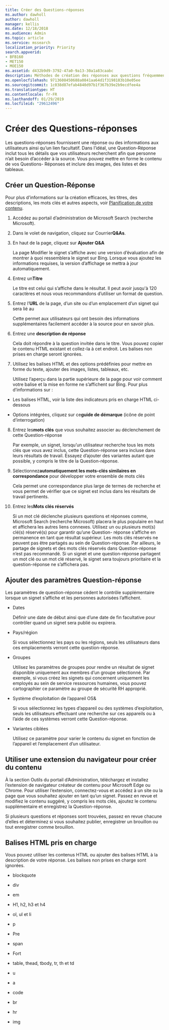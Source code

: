 ```yaml
---
title: Créer des Questions-réponses
ms.author: dawholl
author: dawholl
manager: kellis
ms.date: 12/18/2018
ms.audience: Admin
ms.topic: article
ms.service: mssearch
localization_priority: Priority
search.appverid:
- BFB160
- MET150
- MOE150
ms.assetid: d432b9d9-3792-47a0-9a13-30a1a83caabc
description: Méthodes de création des réponses aux questions fréquemment posées pour vos résultats de travail relatifs à Microsoft Search (recherche Microsoft)
ms.openlocfilehash: 9713608450688a0841aa64d1f3198183b10e05ee
ms.sourcegitcommit: 1c038d87efab4840d97b1f367b39e2b9ecdfee4a
ms.translationtype: HT
ms.contentlocale: fr-FR
ms.lasthandoff: 01/29/2019
ms.locfileid: "29612496"
---
```

# <a name="create-qas"></a>Créer des Questions-réponses

Les questions-réponses fournissent une réponse ou des informations aux utilisateurs ainsi qu’un lien facultatif. Dans l’idéal, une Question-Réponse inclut tous les détails que vos utilisateurs recherchent afin que personne n’ait besoin d’accéder à la source. Vous pouvez mettre en forme le contenu de vos Questions- Réponses et inclure des images, des listes et des tableaux.
  
## <a name="create-a-qa"></a>Créer un Question-Réponse

Pour plus d’informations sur la création efficaces, les titres, des descriptions, les mots clés et autres aspects, voir [Planification de votre contenu](plan-your-content.md).
  
1. Accédez au portail d’administration de Microsoft Search (recherche Microsoft).
    
2. Dans le volet de navigation, cliquez sur Courrier**Q&As**.
    
3. En haut de la page, cliquez sur **Ajouter Q&A**
    
    La page Modifier le signet s’affiche avec une version d’évaluation afin de montrer à quoi ressemblera le signet sur Bing. Lorsque vous ajoutez les informations requises, la version d’affichage se mettra à jour automatiquement.
    
4. Entrez un**Titre**
    
    Le titre est celui qui s’affiche dans le résultat. Il peut avoir jusqu'à 120 caractères et nous vous recommandons d’utiliser un format de question.
    
5. Entrez l’**URL** de la page, d’un site ou d’un emplacement d’un signet qui sera lié au 
    
    Cette permet aux utilisateurs qui ont besoin des informations supplémentaires facilement accéder à la source pour en savoir plus.
    
6. Entrez une **description de réponse**
    
    Cela doit répondre à la question invitée dans le titre. Vous pouvez copier le contenu HTML existant et collez-la à cet endroit. Les balises non prises en charge seront ignorées.
    
7. Utilisez les balises HTML et des options prédéfinies pour mettre en forme du texte, ajouter des images, listes, tableaux, etc.
    
    Utilisez l’aperçu dans la partie supérieure de la page pour voir comment votre balise et la mise en forme ne s’affichent sur Bing. Pour plus d’informations sur :
    
  - Les balises HTML, voir la liste des indicateurs pris en charge HTML ci-dessous
    
  - Options intégrées, cliquez sur ce**guide de démarque** (icône de point d’interrogation) 
    
8. Entrez les**mots clés** que vous souhaitez associer au déclenchement de cette Question-réponse 
    
    Par exemple, un signet, lorsqu’un utilisateur recherche tous les mots clés que vous avez inclus, cette Question-réponse sera incluse dans leurs résultats de travail. Essayez d’ajouter des variantes autant que possible, y compris le titre de la Question-réponse.
    
9. Sélectionnez**automatiquement les mots-clés similaires en correspondance** pour développer votre ensemble de mots clés 
    
    Cela permet une correspondance plus large de termes de recherche et vous permet de vérifier que ce signet est inclus dans les résultats de travail pertinents.
    
10. Entrez les**Mots clés réservés**
    
    Si un mot clé déclenche plusieurs questions et réponses comme, Microsoft Search (recherche Microsoft) placera le plus populaire en haut et affichera les autres liens connexes. Utilisez un ou plusieurs mot(s) clé(s) réservé(s) pour garantir qu’une Question- réponse s’affiche en permanence en tant que résultat supérieur. Les mots clés réservés ne peuvent pas être partagés au sein de Question-réponse. Par ailleurs, le partage de signets et des mots clés réservés dans Question-réponse n’est pas recommandé. Si un signet et une question-réponse partagent un mot clé ou un mot clé réservé, le signet sera toujours prioritaire et la question-réponse ne s’affichera pas.
    
## <a name="add-qa-settings"></a>Ajouter des paramètres Question-réponse

Les paramètres de question-réponse cèdent le contrôle supplémentaire lorsque un signet s’affiche et les personnes autorisées l’affichent.
  
- Dates
    
    Définir une date de début ainsi que d’une date de fin facultative pour contrôler quand un signet sera publié ou expirera.
    
- Pays/région
    
    Si vous sélectionnez les pays ou les régions, seuls les utilisateurs dans ces emplacements verront cette question-réponse.
    
- Groupes
    
    Utilisez les paramètres de groupes pour rendre un résultat de signet disponible uniquement aux membres d’un groupe sélectionné. Par exemple, si vous créez les signets qui concernent uniquement les employés au sein de service ressources humaines, vous pouvez cartographier ce paramètre au groupe de sécurité RH approprié.
    
- Système d’exploitation de l’appareil OS&amp;
    
    Si vous sélectionnez les types d’appareil ou des systèmes d’exploitation, seuls les utilisateurs effectuant une recherche sur ces appareils ou à l’aide de ces systèmes verront cette Question-réponse.
    
- Variantes ciblées
    
    Utilisez ce paramètre pour varier le contenu du signet en fonction de l’appareil et l’emplacement d’un utilisateur.
    
## <a name="use-a-browser-extension-to-create-content"></a>Utiliser une extension du navigateur pour créer du contenu

À la section Outils du portail d’Administration, téléchargez et installez l’extension de navigateur créateur de contenu pour Microsoft Edge ou Chrome. Pour utiliser l’extension, connectez-vous et accédez à un site ou la page que vous souhaitez ajouter en tant qu’un signet. Passez en revue et modifiez le contenu suggéré, y compris les mots clés, ajoutez le contenu supplémentaire et enregistrez la Question-réponse.
  
Si plusieurs questions et réponses sont trouvées, passez en revue chacune d’elles et déterminez si vous souhaitez publier, enregistrer un brouillon ou tout enregistrer comme brouillon.
  
## <a name="supported-html-tags"></a>Balises HTML pris en charge

Vous pouvez utiliser les contenus HTML ou ajouter des balises HTML à la description de votre réponse. Les balises non prises en charge sont ignorées.
  
- blockquote
    
- div
    
- em
    
- H1, h2, h3 et h4
    
- ol, ul et li
    
- p
    
- Pre
    
- span
    
- Fort
    
- table, thead, tbody, tr, th et td
    
- u
    
- a
    
- code
    
- br
    
- hr
    
- img

  

